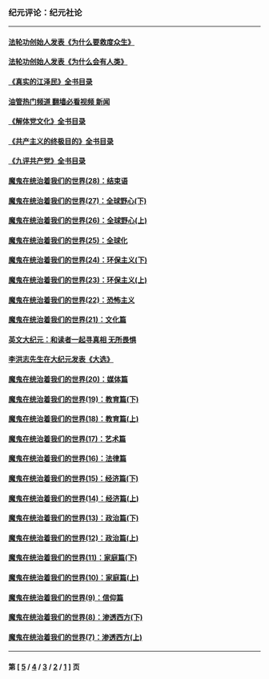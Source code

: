 ### 纪元评论：纪元社论
---
#### [法轮功创始人发表《为什么要救度众生》](../../pages/nsc422/n13975246.md?05170330) 
#### [法轮功创始人发表《为什么会有人类》](../../pages/nsc422/n13912117.md?05170330) 
#### [《真实的江泽民》全书目录](../../pages/nsc422/n13721399.md?05170330) 
#### [油管热门频道 翻墙必看视频 新闻](ok?05170330)
#### [《解体党文化》全书目录](../../pages/nsc422/n13721157.md?05170330) 
#### [《共产主义的终极目的》全书目录](../../pages/nsc422/n13721048.md?05170330) 
#### [《九评共产党》全书目录](../../pages/nsc422/n13708085.md?05170330) 
#### [魔鬼在统治着我们的世界(28)：结束语](../../pages/nsc422/n10936246.md?05170330) 
#### [魔鬼在统治着我们的世界(27)：全球野心(下)](../../pages/nsc422/n10928319.md?05170330) 
#### [魔鬼在统治着我们的世界(26)：全球野心(上)](../../pages/nsc422/n10900318.md?05170330) 
#### [魔鬼在统治着我们的世界(25)：全球化](../../pages/nsc422/n10788205.md?05170330) 
#### [魔鬼在统治着我们的世界(24)：环保主义(下)](../../pages/nsc422/n10695307.md?05170330) 
#### [魔鬼在统治着我们的世界(23)：环保主义(上)](../../pages/nsc422/n10688613.md?05170330) 
#### [魔鬼在统治着我们的世界(22)：恐怖主义](../../pages/nsc422/n10614727.md?05170330) 
#### [魔鬼在统治着我们的世界(21)：文化篇](../../pages/nsc422/n10597706.md?05170330) 
#### [英文大纪元：和读者一起寻真相 无所畏惧](../../pages/nsc422/n12542027.md?05170330) 
#### [李洪志先生在大纪元发表《大选》](../../pages/nsc422/n12534746.md?05170330) 
#### [魔鬼在统治着我们的世界(20)：媒体篇](../../pages/nsc422/n10586579.md?05170330) 
#### [魔鬼在统治着我们的世界(19)：教育篇(下)](../../pages/nsc422/n10564808.md?05170330) 
#### [魔鬼在统治着我们的世界(18)：教育篇(上)](../../pages/nsc422/n10526970.md?05170330) 
#### [魔鬼在统治着我们的世界(17)：艺术篇](../../pages/nsc422/n10499093.md?05170330) 
#### [魔鬼在统治着我们的世界(16)：法律篇](../../pages/nsc422/n10485969.md?05170330) 
#### [魔鬼在统治着我们的世界(15)：经济篇(下)](../../pages/nsc422/n10469975.md?05170330) 
#### [魔鬼在统治着我们的世界(14)：经济篇(上)](../../pages/nsc422/n10457370.md?05170330) 
#### [魔鬼在统治着我们的世界(13)：政治篇(下)](../../pages/nsc422/n10448270.md?05170330) 
#### [魔鬼在统治着我们的世界(12)：政治篇(上)](../../pages/nsc422/n10444576.md?05170330) 
#### [魔鬼在统治着我们的世界(11)：家庭篇(下)](../../pages/nsc422/n10440961.md?05170330) 
#### [魔鬼在统治着我们的世界(10)：家庭篇(上)](../../pages/nsc422/n10435448.md?05170330) 
#### [魔鬼在统治着我们的世界(9)：信仰篇](../../pages/nsc422/n10432159.md?05170330) 
#### [魔鬼在统治着我们的世界(8)：渗透西方(下)](../../pages/nsc422/n10429603.md?05170330) 
#### [魔鬼在统治着我们的世界(7)：渗透西方(上)](../../pages/nsc422/n10426013.md?05170330) 

---
#### 第 [ [5](./5.md?05170330) / [4](./4.md?05170330) / [3](./3.md?05170330) / [2](./2.md?05170330) / [1](./1.md?05170330) ] 页
